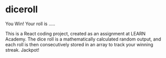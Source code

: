 # diceroll
You Win! Your roll is .....

This is a React coding project, created as an assignment at LEARN Academy. The dice roll is a mathematically calculated random output, and each roll is then consecutively stored in an array to track your winning streak. Jackpot!
